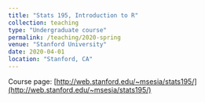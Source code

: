 ```yaml
---
title: "Stats 195, Introduction to R"
collection: teaching
type: "Undergraduate course"
permalink: /teaching/2020-spring
venue: "Stanford University"
date: 2020-04-01
location: "Stanford, CA"
---
```


Course page: [http://web.stanford.edu/~msesia/stats195/](http://web.stanford.edu/~msesia/stats195/)